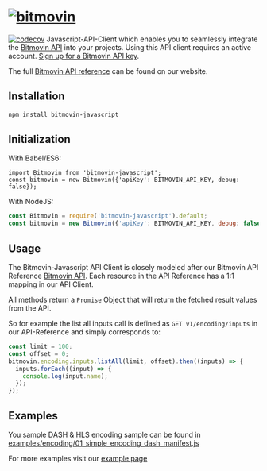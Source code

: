 # [![bitmovin](https://cloudfront-prod.bitmovin.com/wp-content/themes/Bitmovin-V-0.1/images/logo3.png)](http://www.bitmovin.com)
[![codecov](https://codecov.io/gh/bitmovin/bitmovin-javascript/branch/master/graph/badge.svg?token=RTe2DSu4fG)](https://codecov.io/gh/bitmovin/bitmovin-javascript)
Javascript-API-Client which enables you to seamlessly integrate the [Bitmovin API](https://bitmovin.com/video-infrastructure-service-bitmovin-api/) into your projects.
Using this API client requires an active account. [Sign up for a Bitmovin API key](https://bitmovin.com/bitmovins-video-api/).

The full [Bitmovin API reference](https://bitmovin.com/encoding-documentation/bitmovin-api/) can be found on our website.

Installation 
------------

``` bash
npm install bitmovin-javascript
```

Initialization
----------

With Babel/ES6:
```es6
import Bitmovin from 'bitmovin-javascript';
const bitmovin = new Bitmovin({'apiKey': BITMOVIN_API_KEY, debug: false});
```

With NodeJS:

```js
const Bitmovin = require('bitmovin-javascript').default;
const bitmovin = new Bitmovin({'apiKey': BITMOVIN_API_KEY, debug: false});
```

Usage
-----------

The Bitmovin-Javascript API Client is closely modeled after our Bitmovin API Reference [Bitmovin API](https://bitmovin.com/encoding-documentation/bitmovin-api/).
Each resource in the API Reference has a 1:1 mapping in our API Client.

All methods return a `Promise` Object that will return the fetched result values from the API.

So for example the list all inputs call is defined as `GET v1/encoding/inputs` in our API-Reference and simply corresponds to:

```js
const limit = 100;
const offset = 0;
bitmovin.encoding.inputs.listAll(limit, offset).then((inputs) => {
  inputs.forEach((input) => {
    console.log(input.name);
  });
});
```

Examples
-----------

You sample DASH & HLS encoding sample can be found in [examples/encoding/01_simple_encoding_dash_manifest.js](https://github.com/bitmovin/bitmovin-javascript/blob/develop/examples/encoding/01_simple_encoding_dash_manifest.js)

For more examples visit our [example page](https://github.com/bitmovin/bitmovin-javascript/tree/develop/examples/encoding)

